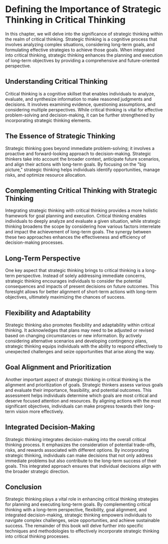 Defining the Importance of Strategic Thinking in Critical Thinking
=============================================================================

In this chapter, we will delve into the significance of strategic thinking within the realm of critical thinking. Strategic thinking is a cognitive process that involves analyzing complex situations, considering long-term goals, and formulating effective strategies to achieve those goals. When integrated into critical thinking, strategic thinking enhances the planning and execution of long-term objectives by providing a comprehensive and future-oriented perspective.

Understanding Critical Thinking
-------------------------------

Critical thinking is a cognitive skillset that enables individuals to analyze, evaluate, and synthesize information to make reasoned judgments and decisions. It involves examining evidence, questioning assumptions, and considering multiple perspectives. While critical thinking is vital for effective problem-solving and decision-making, it can be further strengthened by incorporating strategic thinking elements.

The Essence of Strategic Thinking
---------------------------------

Strategic thinking goes beyond immediate problem-solving; it involves a proactive and forward-looking approach to decision-making. Strategic thinkers take into account the broader context, anticipate future scenarios, and align their actions with long-term goals. By focusing on the "big picture," strategic thinking helps individuals identify opportunities, manage risks, and optimize resource allocation.

Complementing Critical Thinking with Strategic Thinking
-------------------------------------------------------

Integrating strategic thinking with critical thinking provides a more holistic framework for goal planning and execution. Critical thinking enables individuals to deeply analyze and evaluate a given situation, while strategic thinking broadens the scope by considering how various factors interrelate and impact the achievement of long-term goals. The synergy between these two approaches enhances the effectiveness and efficiency of decision-making processes.

Long-Term Perspective
---------------------

One key aspect that strategic thinking brings to critical thinking is a long-term perspective. Instead of solely addressing immediate concerns, strategic thinking encourages individuals to consider the potential consequences and impacts of present decisions on future outcomes. This foresight allows for better alignment of short-term actions with long-term objectives, ultimately maximizing the chances of success.

Flexibility and Adaptability
----------------------------

Strategic thinking also promotes flexibility and adaptability within critical thinking. It acknowledges that plans may need to be adjusted or revised based on changing circumstances or new information. By actively considering alternative scenarios and developing contingency plans, strategic thinking equips individuals with the ability to respond effectively to unexpected challenges and seize opportunities that arise along the way.

Goal Alignment and Prioritization
---------------------------------

Another important aspect of strategic thinking in critical thinking is the alignment and prioritization of goals. Strategic thinkers assess various goals and evaluate their importance, feasibility, and potential outcomes. This assessment helps individuals determine which goals are most critical and deserve focused attention and resources. By aligning actions with the most significant objectives, individuals can make progress towards their long-term vision more effectively.

Integrated Decision-Making
--------------------------

Strategic thinking integrates decision-making into the overall critical thinking process. It emphasizes the consideration of potential trade-offs, risks, and rewards associated with different options. By incorporating strategic thinking, individuals can make decisions that not only address immediate problems but also contribute to the long-term success of their goals. This integrated approach ensures that individual decisions align with the broader strategic direction.

Conclusion
----------

Strategic thinking plays a vital role in enhancing critical thinking strategies for planning and executing long-term goals. By complementing critical thinking with a long-term perspective, flexibility, goal alignment, and integrated decision-making, strategic thinking empowers individuals to navigate complex challenges, seize opportunities, and achieve sustainable success. The remainder of this book will delve further into specific techniques and methodologies to effectively incorporate strategic thinking into critical thinking processes.

